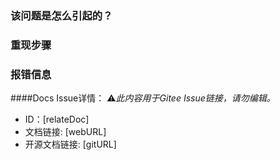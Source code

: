 ### 该问题是怎么引起的？



### 重现步骤



### 报错信息





####Docs Issue详情：
⚠*此内容用于Gitee Issue链接，请勿编辑。*
* ID：[relateDoc]
* 文档链接: [webURL]
* 开源文档链接: [gitURL]
